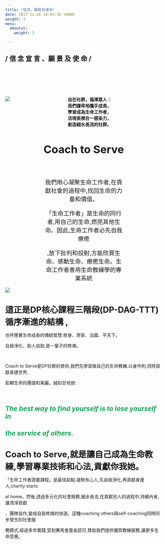 ```yaml
---
title: "信念、願景及使命"
date: 2017-12-26 14:03:18 +0800
weight: 3
menu:
  aboutus:
    weight: 3

---
```

<div style="height:120px;">
    <h2 class="bold content-title"> / 信 念 宣 言 、願 景 及 使 命 /</h2>
</div>
<br>
<div class="vision-container">
    <div class="background columns">
        <div class="is-offset-4 column is-narrow">
            <img class="logo" src="/img/title.png">
        </div>
        <div class="slogan column is-narrow">
            <b>自在社群，福澤眾人：</b><br>
            <b>我們謙卑地攜手成長，</b><br>
            <b>學習成為生命工作者，</b><br>
            <b>活現表裡合一感染力，</b><br>
            <b>創造細水長流的社群。</b>
        </div>
    </div>
</div>
<h3 style="font-size:26pt;text-align:center"> Coach to Serve </h2>
    <br>
    <div style="width:50%;text-align:center;margin:0 25%;font-size:14pt">
        <p>我們用心凝聚生命工作者,在貢獻社會的過程中,找回生命的力量和價值。</p>
        <p>「生命工作者」是生命的同行者,用自己的生命,燃亮其他生命。因此,生命工作者必先自我療癒</p>
        <p>,放下批判和投射,方能欣賞生命、感動生命、療癒生命。生命工作者善用生命教練學的專業系統</p>
    </div>
    <div>
        <img src="/img/content.png">
    </div>
    <br>
    <br>
    <div>
        <b style="font-size:20pt;">這正是DP核心課程三階段(DP-DAG-TTT) 循序漸進的結構 ,</b>
        <p>也呼應著生命成長的傳統智慧:修身、齊家、治國、平天下。</p>
        <p>自我淨化、助人自助,是一輩子的修煉。</p>
        <br>
        <p>Coach to Serve是DP社群的使命,我們先學習做自己的生命教練,以身作則,同時貢獻身邊世界,</p>
        <p>彰顯生命的價值和美麗。誠如甘地說:</p>
        <br>
        <h2>
            <i style="color:#0CA64E">The best way to find yourself is to lose yourself in</i>
        </h2>
        <h2>
            <i style="color:#0CA64E">the service of others.</i>
        </h2>
        <br>
        <b style="font-size:20pt;">Coach to Serve,就是讓自己成為生命教練,學習專業技術和心法,貢獻你我她。</b>
        <p>「生命工作者證書課程」是最佳起點,凝聚有心人,先自我淨化,再貢獻身邊人,charity starts</p>
        <p>at home。然後,透過多元化的社會服務,細水長流,在貢獻別人的過程中,持續內省,讓清淨貢獻</p>
        <p>、團隊協作,變成自我修煉的快道。這種coaching others與self-coaching同時同步發生的社會服</p>
        <p>務模式,經過多年實踐,受到賽馬會基金認可,贊助我們提供優質教練服務,讓更多生命受惠。</p>
        <br>
        <br>
    </div>